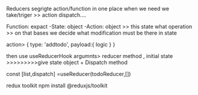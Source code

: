 Reducers 
segrigte action/function in one place when we need we take/triger   >> action dispatch....


 Function:  expact
 -State: object
 -Action: object >> this state what operation >> on that bases we decide what modification must be there in state

 action>   {
    type: 'addtodo',
    payload:{
        logic
    }
 }
 
 then use 
 useReducerHook argumnts> reducer method  , initial state >>>>>>>>>give state object +  Dispatch method

  const [list,dispatch] =useReducer(todoReducer,[])


redux toolkit
npm install @reduxjs/toolkit